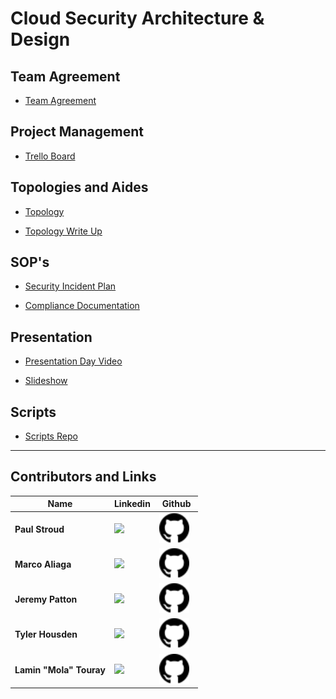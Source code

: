 # Cloud Security Architecture & Design 

## **Team Agreement**
+ [Team Agreement](https://github.com/Five-Star-Solutions/Supporting-Documentation/wiki/Team-Agreement)


## **Project Management**
+ [Trello Board](https://trello.com/b/C9X54gQm/cloud-security-architecture-design)


## **Topologies and Aides**

+ [Topology](https://github.com/Five-Star-Solutions/Supporting-Documentation/wiki/Topology) 

+ [Topology Write Up](https://github.com/Five-Star-Solutions/Supporting-Documentation/wiki/Topology_Details)


## **SOP's**
+ [Security Incident Plan](https://github.com/Five-Star-Solutions/Supporting-Documentation/wiki/Security-Incident-Plan-SOP)

+ [Compliance Documentation](https://github.com/Five-Star-Solutions/Supporting-Documentation/wiki/Compliance-Documentation-SOP)




## **Presentation**
+ [Presentation Day Video]()

+ [Slideshow](https://docs.google.com/presentation/d/1teC4yUv8ziP5DyatGcx7pEjp8VA82iOanr9ZEK7Stb4/edit?usp=sharing)

## **Scripts**

+ [Scripts Repo](https://github.com/Five-Star-Solutions/Scripts)

---
## **Contributors and Links**
| Name     | Linkedin       | Github | 
| -------- | -------------- | -------|
| **Paul Stroud** |<a href="https://www.linkedin.com/in/paulstroud312/" target=" _blank" rel="noopenernoreferrer"><img height="38" src="https://brand.linkedin.com/content/dam/me/business/en-us/amp/brand-site/v2/bg/LI-Bug.svg.original.svg"></a>&nbsp;&nbsp; |<a href="https://github.com/paulstroud2023" target=" _blank" rel="noopenernoreferrer"><img width="48" height="48" src="https://github.com/J-AAT/The-Word/blob/main/github.svg"></a>&nbsp;&nbsp;  |
| **Marco Aliaga** | <a href="https://www.linkedin.com/in/marcoaliaga8/" target=" _blank" rel="noopenernoreferrer"><img height="38" src="https://brand.linkedin.com/content/dam/me/business/en-us/amp/brand-site/v2/bg/LI-Bug.svg.original.svg"></a>&nbsp;&nbsp; |<a href="https://github.com/kharne8" target=" _blank" rel="noopenernoreferrer"><img width="48" height="48" src="https://github.com/J-AAT/The-Word/blob/main/github.svg"></a>&nbsp;&nbsp;  |
| **Jeremy Patton** | <a href="https://www.linkedin.com/in/jeremy-patton-028300260/" target=" _blank" rel="noopenernoreferrer"><img height="38" src="https://brand.linkedin.com/content/dam/me/business/en-us/amp/brand-site/v2/bg/LI-Bug.svg.original.svg"></a>&nbsp;&nbsp; |<a href="https://github.com/JeremyP1017" target=" _blank" rel="noopenernoreferrer"><img width="48" height="48" src="https://github.com/J-AAT/The-Word/blob/main/github.svg"></a>&nbsp;&nbsp;  |
| **Tyler Housden** | <a href="https://www.linkedin.com/in/tyler-housden/" target=" _blank" rel="noopenernoreferrer"><img height="38" src="https://brand.linkedin.com/content/dam/me/business/en-us/amp/brand-site/v2/bg/LI-Bug.svg.original.svg"></a>&nbsp;&nbsp; |<a href="https://github.com/Thousden053" target=" _blank" rel="noopenernoreferrer"><img width="48" height="48" src="https://github.com/J-AAT/The-Word/blob/main/github.svg"></a>&nbsp;&nbsp;  |
| **Lamin "Mola" Touray** | <a href="https://www.linkedin.com/in/lamin-touray-57b09a264/" target=" _blank" rel="noopenernoreferrer"><img height="38" src="https://brand.linkedin.com/content/dam/me/business/en-us/amp/brand-site/v2/bg/LI-Bug.svg.original.svg"></a>&nbsp;&nbsp; |<a href="https://github.com/Mola2ray" target=" _blank" rel="noopenernoreferrer"><img width="48" height="48" src="https://github.com/J-AAT/The-Word/blob/main/github.svg"></a>&nbsp;&nbsp;  |
